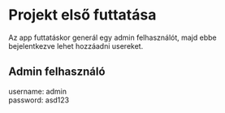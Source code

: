 # Projekt első futtatása
Az app futtatáskor generál egy admin felhasználót, majd ebbe bejelentkezve lehet hozzáadni usereket.

## Admin felhasználó

username: admin <br />
password: asd123
